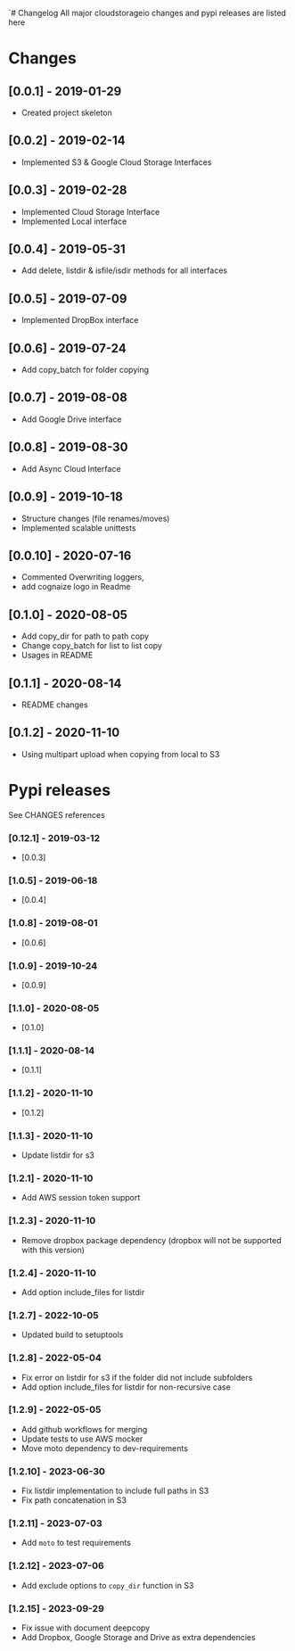 `# Changelog
All major cloudstorageio changes and pypi releases are listed here 

# Changes 
## [0.0.1] - 2019-01-29
- Created project skeleton
## [0.0.2] - 2019-02-14
- Implemented S3 & Google Cloud Storage Interfaces 
## [0.0.3] - 2019-02-28
- Implemented Cloud Storage Interface
- Implemented Local interface 
## [0.0.4] - 2019-05-31
- Add delete, listdir & isfile/isdir methods for all interfaces
## [0.0.5] - 2019-07-09
- Implemented DropBox interface
## [0.0.6] - 2019-07-24
- Add copy_batch for folder copying 
## [0.0.7] - 2019-08-08
- Add Google Drive interface
## [0.0.8] - 2019-08-30
- Add Async Cloud Interface 
## [0.0.9] - 2019-10-18
- Structure changes (file renames/moves)
- Implemented scalable unittests
## [0.0.10] - 2020-07-16
- Commented Overwriting loggers, 
- add cognaize logo in Readme
## [0.1.0] - 2020-08-05
- Add copy_dir for path to path copy
- Change copy_batch for list to list copy 
- Usages in README
## [0.1.1] - 2020-08-14
- README changes
## [0.1.2] - 2020-11-10
- Using multipart upload when copying from local to S3


# Pypi releases
See CHANGES references  
### [0.12.1] - 2019-03-12
- [0.0.3]

### [1.0.5] - 2019-06-18
- [0.0.4]
### [1.0.8] - 2019-08-01
- [0.0.6]
### [1.0.9] - 2019-10-24
- [0.0.9]
### [1.1.0] - 2020-08-05
- [0.1.0]
### [1.1.1] - 2020-08-14
- [0.1.1]
### [1.1.2] - 2020-11-10
- [0.1.2]
### [1.1.3] - 2020-11-10
- Update listdir for s3
### [1.2.1] - 2020-11-10
- Add AWS session token support
### [1.2.3] - 2020-11-10
- Remove dropbox package dependency (dropbox will not be supported with this version)
### [1.2.4] - 2020-11-10
- Add option include_files for listdir
### [1.2.7] - 2022-10-05
- Updated build to setuptools
### [1.2.8] - 2022-05-04
- Fix error on listdir for s3 if the folder did not include subfolders
- Add option include_files for listdir for non-recursive case
### [1.2.9] - 2022-05-05
- Add github workflows for merging
- Update tests to use AWS mocker
- Move moto dependency to dev-requirements
### [1.2.10] - 2023-06-30
- Fix listdir implementation to include full paths in S3
- Fix path concatenation in S3

### [1.2.11] - 2023-07-03
- Add `moto` to test requirements

### [1.2.12] - 2023-07-06
- Add exclude options to `copy_dir` function in S3

### [1.2.15] - 2023-09-29
- Fix issue with document deepcopy
- Add Dropbox, Google Storage and Drive as extra dependencies
